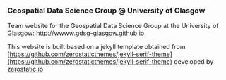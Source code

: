 ### Geospatial Data Science Group @ University of Glasgow

Team website for the Geospatial Data Science Group at the University of Glasgow: http://wwww.gdsg-glasgow.github.io


 This website is built based on a jekyll template obtained from [https://github.com/zerostaticthemes/jekyll-serif-theme](https://github.com/zerostaticthemes/jekyll-serif-theme) developed by [zerostatic.io](https://www.zerostatic.io.)
